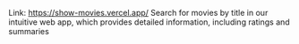 Link: https://show-movies.vercel.app/
Search for movies by title in our intuitive web app, which provides detailed information, including ratings and summaries
